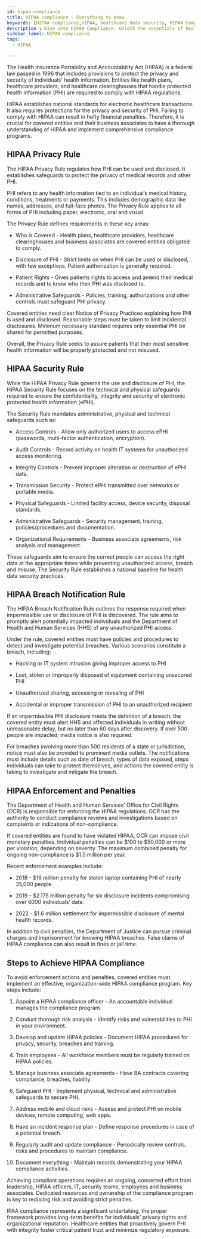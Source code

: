 ```yaml
---
id: hipaa-compliance
title: HIPAA compliance - Everything to know
keywords: [HIPAA compliance,HIPAA, healthcare data security, HIPAA Compliance, data privacy, healthcare regulations, compliance tips, expert advice, sensitive information protection]
description : Dive into HIPAA Compliance. Unlock the essentials of healthcare data security with our expert explainer article. Understand the intricacies of the Health Insurance Portability and Accountability Act (HIPAA), ensure data privacy, and stay compliant with the latest regulations. Our comprehensive guide provides accurate insights, compliance tips, and expert advice. Elevate your healthcare knowledge and safeguard sensitive information with our trusted HIPAA resource.
sidebar_label: HIPAA compliance
tags:
  - HIPAA

---
```


The Health Insurance Portability and Accountability Act (HIPAA) is a federal law passed in 1996 that includes provisions to protect the privacy and security of individuals' health information. Entities like health plans, healthcare providers, and healthcare clearinghouses that handle protected health information (PHI) are required to comply with HIPAA regulations. 

HIPAA establishes national standards for electronic healthcare transactions. It also requires protections for the privacy and security of PHI. Failing to comply with HIPAA can result in hefty financial penalties. Therefore, it is crucial for covered entities and their business associates to have a thorough understanding of HIPAA and implement comprehensive compliance programs.


## HIPAA Privacy Rule

The HIPAA Privacy Rule regulates how PHI can be used and disclosed. It establishes safeguards to protect the privacy of medical records and other PHI.

PHI refers to any health information tied to an individual’s medical history, conditions, treatments or payments. This includes demographic data like names, addresses, and full-face photos. The Privacy Rule applies to all forms of PHI including paper, electronic, oral and visual.

The Privacy Rule defines requirements in these key areas:

- Who is Covered - Health plans, healthcare providers, healthcare clearinghouses and business associates are covered entities obligated to comply.  

- Disclosure of PHI - Strict limits on when PHI can be used or disclosed, with few exceptions. Patient authorization is generally required.

- Patient Rights - Gives patients rights to access and amend their medical records and to know who their PHI was disclosed to.

- Administrative Safeguards - Policies, training, authorizations and other controls must safeguard PHI privacy. 

Covered entities need clear Notice of Privacy Practices explaining how PHI is used and disclosed. Reasonable steps must be taken to limit incidental disclosures. Minimum necessary standard requires only essential PHI be shared for permitted purposes. 

Overall, the Privacy Rule seeks to assure patients that their most sensitive health information will be properly protected and not misused.

## HIPAA Security Rule 

While the HIPAA Privacy Rule governs the use and disclosure of PHI, the HIPAA Security Rule focuses on the technical and physical safeguards required to ensure the confidentiality, integrity and security of electronic protected health information (ePHI).

The Security Rule mandates administrative, physical and technical safeguards such as:

- Access Controls - Allow only authorized users to access ePHI (passwords, multi-factor authentication, encryption).

- Audit Controls - Record activity on health IT systems for unauthorized access monitoring.

- Integrity Controls - Prevent improper alteration or destruction of ePHI data.

- Transmission Security - Protect ePHI transmitted over networks or portable media.

- Physical Safeguards - Limited facility access, device security, disposal standards. 

- Administrative Safeguards - Security management, training, policies/procedures and documentation.

- Organizational Requirements - Business associate agreements, risk analysis and management.

These safeguards aim to ensure the correct people can access the right data at the appropriate times while preventing unauthorized access, breach and misuse. The Security Rule establishes a national baseline for health data security practices.

## HIPAA Breach Notification Rule

The HIPAA Breach Notification Rule outlines the response required when impermissible use or disclosure of PHI is discovered. The rule aims to promptly alert potentially impacted individuals and the Department of Health and Human Services (HHS) of any unauthorized PHI access.

Under the rule, covered entities must have policies and procedures to detect and investigate potential breaches. Various scenarios constitute a breach, including:

- Hacking or IT system intrusion giving improper access to PHI

- Lost, stolen or improperly disposed of equipment containing unsecured PHI

- Unauthorized sharing, accessing or revealing of PHI 

- Accidental or improper transmission of PHI to an unauthorized recipient

If an impermissible PHI disclosure meets the definition of a breach, the covered entity must alert HHS and affected individuals in writing without unreasonable delay, but no later than 60 days after discovery. If over 500 people are impacted, media notice is also required. 

For breaches involving more than 500 residents of a state or jurisdiction, notice must also be provided to prominent media outlets. The notifications must include details such as date of breach, types of data exposed, steps individuals can take to protect themselves, and actions the covered entity is taking to investigate and mitigate the breach.

## HIPAA Enforcement and Penalties 

The Department of Health and Human Services’ Office for Civil Rights (OCR) is responsible for enforcing the HIPAA regulations. OCR has the authority to conduct compliance reviews and investigations based on complaints or indications of non-compliance. 

If covered entities are found to have violated HIPAA, OCR can impose civil monetary penalties. Individual penalties can be $100 to $50,000 or more per violation, depending on severity. The maximum combined penalty for ongoing non-compliance is $1.5 million per year.

Recent enforcement examples include:

- 2018 - $16 million penalty for stolen laptop containing PHI of nearly 35,000 people.

- 2019 - $2.175 million penalty for six disclosure incidents compromising over 6000 individuals’ data.

- 2022 - $1.6 million settlement for impermissible disclosure of mental health records.

In addition to civil penalties, the Department of Justice can pursue criminal charges and imprisonment for knowing HIPAA breaches. False claims of HIPAA compliance can also result in fines or jail time.

## Steps to Achieve HIPAA Compliance

To avoid enforcement actions and penalties, covered entities must implement an effective, organization-wide HIPAA compliance program. Key steps include:

1. Appoint a HIPAA compliance officer - An accountable individual manages the compliance program.

2. Conduct thorough risk analysis - Identify risks and vulnerabilities to PHI in your environment. 

3. Develop and update HIPAA policies - Document HIPAA procedures for privacy, security, breaches and training.

4. Train employees - All workforce members must be regularly trained on HIPAA policies.

5. Manage business associate agreements - Have BA contracts covering compliance, breaches, liability.

6. Safeguard PHI - Implement physical, technical and administrative safeguards to secure PHI.

7. Address mobile and cloud risks - Assess and protect PHI on mobile devices, remote computing, web apps. 

8. Have an incident response plan - Define response procedures in case of a potential breach.

9. Regularly audit and update compliance - Periodically review controls, risks and procedures to maintain compliance.

10. Document everything - Maintain records demonstrating your HIPAA compliance activities.

Achieving compliant operations requires an ongoing, concerted effort from leadership, HIPAA officers, IT, security teams, employees and business associates. Dedicated resources and ownership of the compliance program is key to reducing risk and avoiding strict penalties.

IPAA compliance represents a significant undertaking, the proper framework provides long-term benefits for individuals’ privacy rights and organizational reputation. Healthcare entities that proactively govern PHI with integrity foster critical patient trust and minimize regulatory exposure.
